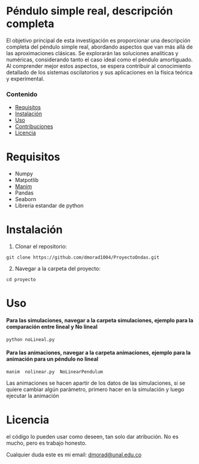 # Péndulo simple real, descripción completa
El objetivo principal de esta investigación es proporcionar una descripción completa del péndulo simple real, abordando aspectos que van más allá de las aproximaciones clásicas. Se explorarán las soluciones analíticas y numéricas, considerando tanto el caso ideal como el péndulo amortiguado. Al comprender mejor estos aspectos, se espera contribuir al conocimiento detallado de los sistemas oscilatorios y sus aplicaciones en la física teórica y experimental.

### Contenido

- [Requisitos](#requisitos)
- [Instalación](#instalación)
- [Uso](#uso)
- [Contribuciones](#contribuciones)
- [Licencia](#licencia)


# Requisitos

- Numpy
- Matpotlib
- [Manim](https://github.com/manimCommunity/manim) 
- Pandas
- Seaborn
- Libreria estandar de python

# Instalación 

1. Clonar el repositorio:

```
git clone https://github.com/dmorad1004/ProyectoOndas.git
```

2. Navegar a la carpeta del proyecto:

```
cd proyecto
```
# Uso 

#### Para las simulaciones, navegar a la carpeta simulaciones, ejemplo para la comparación entre lineal y No lineal

```
python noLineal.py
```

#### Para las animaciones, navegar a la carpeta animaciones, ejemplo para la animación para un péndulo no lineal  


```
manim  nolinear.py  NoLinearPendulum
```

Las animaciones se hacen apartir de los datos de las simulaciones, si se quiere cambiar algún parámetro, primero hacer en la simulación y luego ejecutar la animación


# Licencia

el código lo pueden usar como deseen, tan solo dar atribución. No es mucho, pero es trabajo
honesto.

Cualquier duda este es mi email: dmorad@unal.edu.co


